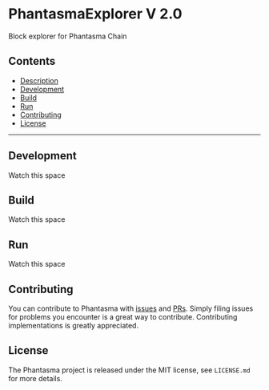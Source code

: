 # PhantasmaExplorer V 2.0
Block explorer for Phantasma Chain

## Contents

- [Description](#description)
- [Development](#development)
- [Build](#build)
- [Run](#run)
- [Contributing](#contributing)
- [License](#license)

---

## Development
Watch this space

## Build
Watch this space

## Run
Watch this space

## Contributing

You can contribute to Phantasma with [issues](https://github.com/PhantasmaProtocol/PhantasmaChain/issues) and [PRs](https://github.com/PhantasmaProtocol/PhantasmaChain/pulls). Simply filing issues for problems you encounter is a great way to contribute. Contributing implementations is greatly appreciated.

## License

The Phantasma project is released under the MIT license, see `LICENSE.md` for more details.
